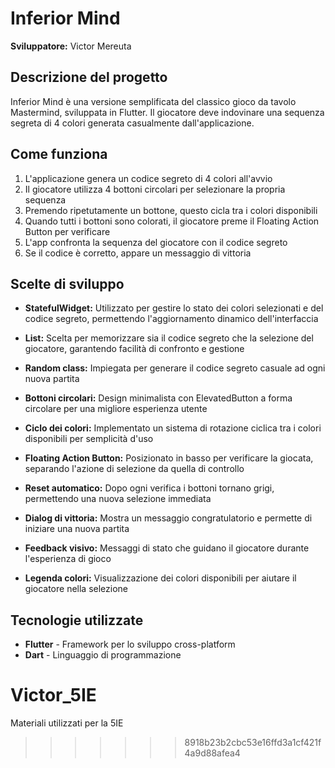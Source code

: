 

# Inferior Mind

**Sviluppatore:** Victor Mereuta

## Descrizione del progetto

Inferior Mind è una versione semplificata del classico gioco da tavolo Mastermind, sviluppata in Flutter. Il giocatore deve indovinare una sequenza segreta di 4 colori generata casualmente dall'applicazione.

## Come funziona

1. L'applicazione genera un codice segreto di 4 colori all'avvio
2. Il giocatore utilizza 4 bottoni circolari per selezionare la propria sequenza
3. Premendo ripetutamente un bottone, questo cicla tra i colori disponibili
4. Quando tutti i bottoni sono colorati, il giocatore preme il Floating Action Button per verificare
5. L'app confronta la sequenza del giocatore con il codice segreto
6. Se il codice è corretto, appare un messaggio di vittoria

## Scelte di sviluppo

- **StatefulWidget:** Utilizzato per gestire lo stato dei colori selezionati e del codice segreto, permettendo l'aggiornamento dinamico dell'interfaccia

- **List<Color>:** Scelta per memorizzare sia il codice segreto che la selezione del giocatore, garantendo facilità di confronto e gestione

- **Random class:** Impiegata per generare il codice segreto casuale ad ogni nuova partita

- **Bottoni circolari:** Design minimalista con ElevatedButton a forma circolare per una migliore esperienza utente

- **Ciclo dei colori:** Implementato un sistema di rotazione ciclica tra i colori disponibili per semplicità d'uso

- **Floating Action Button:** Posizionato in basso per verificare la giocata, separando l'azione di selezione da quella di controllo

- **Reset automatico:** Dopo ogni verifica i bottoni tornano grigi, permettendo una nuova selezione immediata

- **Dialog di vittoria:** Mostra un messaggio congratulatorio e permette di iniziare una nuova partita

- **Feedback visivo:** Messaggi di stato che guidano il giocatore durante l'esperienza di gioco

- **Legenda colori:** Visualizzazione dei colori disponibili per aiutare il giocatore nella selezione

## Tecnologie utilizzate

- **Flutter** - Framework per lo sviluppo cross-platform
- **Dart** - Linguaggio di programmazione


# Victor_5IE
Materiali utilizzati per la 5IE
>>>>>>> 8918b23b2cbc53e16ffd3a1cf421f4a9d88afea4
